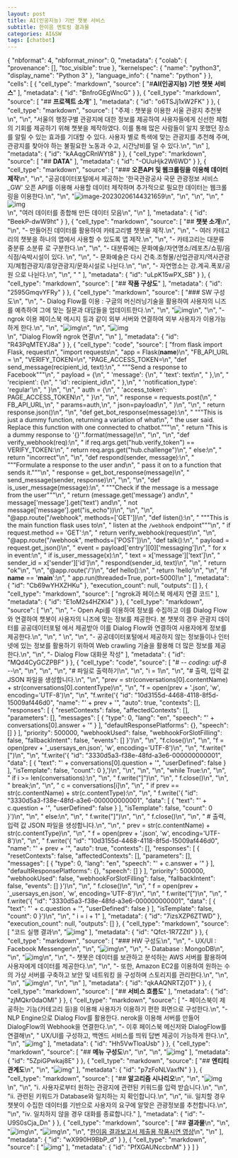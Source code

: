 ```yaml
---
layout: post
title: AI(인공지능) 기반 챗봇 서비스
subtitle: 한이음 멘토링 결과물
categories: AI&SW
tags: [chatbot]
---
```



{
  "nbformat": 4,
  "nbformat_minor": 0,
  "metadata": {
    "colab": {
      "provenance": [],
      "toc_visible": true
    },
    "kernelspec": {
      "name": "python3",
      "display_name": "Python 3"
    },
    "language_info": {
      "name": "python"
    }
  },
  "cells": [
    {
      "cell_type": "markdown",
      "source": [
        "#**AI(인공지능) 기반 챗봇 서비스**"
      ],
      "metadata": {
        "id": "BnfroGEgWncG"
      }
    },
    {
      "cell_type": "markdown",
      "source": [
        "## **프로젝트 소개**"
      ],
      "metadata": {
        "id": "o6TSJj1xW2FK"
      }
    },
    {
      "cell_type": "markdown",
      "source": [
        "주제 : 챗봇을 이용한 서울 관광지 추천봇\n",
        "\n",
        "서울의 행정구별 관광지에 대한 정보를 제공하여 사용자들에게 신선한 체험의 기회를 제공하기 위해 챗봇을 제작하였다. 이를 통해 많은 사람들이 알지 못했던 장소를 알릴 수 있는 효과를 기대할 수 있다. 사용자 별로 특색에 맞는 관광지를 추천해 주며, 관광지를 찾아야 하는 불필요한 노동과 수고, 시간낭비를 덜 수 있다.\n",
        "\n"
      ],
      "metadata": {
        "id": "kAAqgCRnWYt8"
      }
    },
    {
      "cell_type": "markdown",
      "source": [
        "## **DATA**"
      ],
      "metadata": {
        "id": "-OUuHjk2W6WD"
      }
    },
    {
      "cell_type": "markdown",
      "source": [
        "### **오픈API 및 웹크롤링을 이용해 데이터 제작**\n",
        "\n",
        "공공데이터포털에서 제공하는 '한국관광공사 국문 관광정보 서비스_GW' 오픈 API를 이용해 사용할 데이터 제작하며 추가적으로 필요한 데이터는 웹크롤링을 이용한다.\n",
        "\n",
        "![image-20230206144321659](https://ifh.cc/g/5CCn0F.png)\n",
        "\n",
        "\n",
        "\n",
        "![img](https://ifh.cc/g/Roy5no.jpg) <br/>\n",
        "여러 데이터를 종합해 만든 데이터 모음\n",
        "\n"
      ],
      "metadata": {
        "id": "BeekP-dwW9ht"
      }
    },
    {
      "cell_type": "markdown",
      "source": [
        "## **챗봇 소개**\n",
        "\n",
        "- 만들어진 데이터를 활용하여 카테고리별 챗봇을 제작.\n",
        "\n",
        "- 여러 카테고리의 챗봇을 하나의 앱에서 사용할 수 있도록 앱 제작.\n",
        "\n",
        "- 카테고리는 대분류 중분류 소분류 로 구분한다.\n",
        "\n",
        "- 대분류에는 문화예술/자연명소/레포츠/쇼핑/음식점/숙박시설이 있다. \n",
        "\n",
        "- 문화예술은 다시 건축.조형물/산업관광지/역사관광지/체험관광지/휴양관광지/문화시설로 나뉜다.\n",
        "\n",
        "- 자연명소는 강.계곡.폭포/공원 으로 나뉜다.\n",
        "\n",
        "  "
      ],
      "metadata": {
        "id": "uLpK15wPX_SB"
      }
    },
    {
      "cell_type": "markdown",
      "source": [
        "## **작품 구상도**"
      ],
      "metadata": {
        "id": "2595GmqvYFRy"
      }
    },
    {
      "cell_type": "markdown",
      "source": [
        "### SW 구성도\n",
        "\n",
        "- Dialog Flow를 이용 : 구글의 머신러닝기술을 활용하여 사용자의 니즈를 예측하여 그에 맞는 질문과 대답들을 업데이트한다.\n",
        "\n",
        "![img](https://ifh.cc/g/q8WZg8.png)\n",
        "\n",
        "- ngrok 이용 페이스북 메시지 등과 같이 외부 서버와 연결하여 외부 사용자가 이용가능하게 한다.\n",
        "\n",
        "![img](https://th.bing.com/th/id/OIP.4pRFlMrovybUI_RxbXjj1AHaCs?w=348&h=127&c=7&r=0&o=5&dpr=1.5&pid=1.7)\n",
        "\n",
        "![img](https://ifh.cc/g/czNTqk.png) <br/>\n",
        "Dialog Flow와 ngrok 연결\n",
        "\n"
      ],
      "metadata": {
        "id": "R43PqMTEYJ8a"
      }
    },
    {
      "cell_type": "code",
      "source": [
        "from flask import Flask, request\n",
        "import requests\n",
        "app = Flask(__name__)\n",
        "FB_API_URL = \n",
        "VERIFY_TOKEN=\n",
        "PAGE_ACCESS_TOKEN=\n",
        "def send_message(recipient_id, text):\n",
        "    \"\"\"Send a response to Facebook\"\"\"\n",
        "    payload = {\n",
        "        'message': {\n",
        "            'text': text\n",
        "        },\n",
        "        'recipient': {\n",
        "            'id': recipient_id\n",
        "        },\n",
        "        'notification_type': 'regular'\n",
        "    }\n",
        "\n",
        "    auth = {\n",
        "        'access_token': PAGE_ACCESS_TOKEN\n",
        "    }\n",
        "\n",
        "    response = requests.post(\n",
        "        FB_API_URL,\n",
        "        params=auth,\n",
        "        json=payload\n",
        "    )\n",
        "\n",
        "    return response.json()\n",
        "\n",
        "def get_bot_response(message):\n",
        "    \"\"\"This is just a dummy function, returning a variation of what\n",
        "    the user said. Replace this function with one connected to chatbot.\"\"\"\n",
        "    return \"This is a dummy response to '{}'\".format(message)\n",
        "\n",
        "\n",
        "def verify_webhook(req):\n",
        "    if req.args.get(\"hub.verify_token\") == VERIFY_TOKEN:\n",
        "        return req.args.get(\"hub.challenge\")\n",
        "    else:\n",
        "        return \"incorrect\"\n",
        "\n",
        "def respond(sender, message):\n",
        "    \"\"\"Formulate a response to the user and\n",
        "    pass it on to a function that sends it.\"\"\"\n",
        "    response = get_bot_response(message)\n",
        "    send_message(sender, response)\n",
        "\n",
        "\n",
        "def is_user_message(message):\n",
        "    \"\"\"Check if the message is a message from the user\"\"\"\n",
        "    return (message.get('message') and\n",
        "            message['message'].get('text') and\n",
        "            not message['message'].get(\"is_echo\"))\n",
        "\n",
        "\n",
        "@app.route(\"/webhook\", methods=['GET'])\n",
        "def listen():\n",
        "    \"\"\"This is the main function flask uses to\n",
        "    listen at the `/webhook` endpoint\"\"\"\n",
        "    if request.method == 'GET':\n",
        "        return verify_webhook(request)\n",
        "\n",
        "@app.route(\"/webhook\", methods=['POST'])\n",
        "def talk():\n",
        "    payload = request.get_json()\n",
        "    event = payload['entry'][0]['messaging']\n",
        "    for x in event:\n",
        "        if is_user_message(x):\n",
        "            text = x['message']['text']\n",
        "            sender_id = x['sender']['id']\n",
        "            respond(sender_id, text)\n",
        "\n",
        "    return \"ok\"\n",
        "\n",
        "@app.route('/')\n",
        "def hello():\n",
        "    return 'hello'\n",
        "\n",
        "if __name__ == '__main__':\n",
        "    app.run(threaded=True, port=5000)\n"
      ],
      "metadata": {
        "id": "Cb69wYHXZHKu"
      },
      "execution_count": null,
      "outputs": []
    },
    {
      "cell_type": "markdown",
      "source": [
        "ngrok과 페이스북 메세지 연결 코드"
      ],
      "metadata": {
        "id": "E1oM2s4HZKI4"
      }
    },
    {
      "cell_type": "markdown",
      "source": [
        "\n",
        "\n",
        "- Open Api를 이용하여 정보를 수집하고 이를 Dialog Flow와 연결하여 챗봇이 사용자의 니즈에 맞는 정보를 제공한다. 본 챗봇의 경우 관광지 데이터를 공공데이터포털 에서 제공받아 이를 Dialog Flow와 연결하여 사용자에게 정보를 제공한다.\n",
        "\n",
        "  \n",
        "\n",
        "- 공공데이터포털에서 제공하지 않는 정보들이나 인터넷에 있는 정보를 활용하기 위하여 Web crawling 기술을 활용해 더 많은 정보를 제공한다.\n",
        "\n",
        "- Dialog Flow 대화문 작성"
      ],
      "metadata": {
        "id": "MQd4CyGCZPBF"
      }
    },
    {
      "cell_type": "code",
      "source": [
        "# -*- coding: utf-8 -*-\n",
        "\n",
        "\n",
        "\n",
        "# 파일로 출력하기\n",
        "\n",
        "i = 1\n",
        "\n",
        "# 출력, 입력 값 JSON 파일을 생성합니다.\n",
        "\n",
        "prev = str(conversations[0].contentName) + str(conversations[0].contentType)\n",
        "\n",
        "f = open(prev + '.json', 'w', encoding='UTF-8')\n",
        "\n",
        "f.write('{ \"id\": \"10d3155d-4468-4118-8f5d-15009af446d0\", \"name\": \"' + prev + '\", \"auto\": true, \"contexts\": [], \"responses\": [ { \"resetContexts\": false, \"affectedContexts\": [], \"parameters\": [], \"messages\": [ { \"type\": 0, \"lang\": \"en\", \"speech\": \"' + conversations[0].answer + '\" } ], \"defaultResponsePlatforms\": {}, \"speech\": [] } ], \"priority\": 500000, \"webhookUsed\": false, \"webhookForSlotFilling\": false, \"fallbackIntent\": false, \"events\": [] }')\n",
        "\n",
        "f.close()\n",
        "\n",
        "f = open(prev + '_usersays_en.json', 'w', encoding='UTF-8')\n",
        "\n",
        "f.write(\"[\")\n",
        "\n",
        "f.write('{ \"id\": \"3330d5a3-f38e-48fd-a3e6-000000000001\", \"data\": [ { \"text\": \"' + conversations[0].question + '\", \"userDefined\": false } ], \"isTemplate\": false, \"count\": 0 },')\n",
        "\n",
        "\n",
        "\n",
        "while True:\n",
        "\n",
        "    if i >= len(conversations):\n",
        "\n",
        "        f.write(\"]\")\n",
        "\n",
        "        f.close()\n",
        "\n",
        "        break;\n",
        "\n",
        "    c = conversations[i]\n",
        "\n",
        "    if prev == str(c.contentName) + str(c.contentType):\n",
        "\n",
        "        f.write('{ \"id\": \"3330d5a3-f38e-48fd-a3e6-000000000001\", \"data\": [ { \"text\": \"' + c.question + '\", \"userDefined\": false } ], \"isTemplate\": false, \"count\": 0 }')\n",
        "\n",
        "    else:\n",
        "\n",
        "        f.write(\"]\")\n",
        "\n",
        "        f.close()\n",
        "\n",
        "        # 출력, 입력 값 JSON 파일을 생성합니다.\n",
        "\n",
        "        prev = str(c.contentName) + str(c.contentType)\n",
        "\n",
        "        f = open(prev + '.json', 'w', encoding='UTF-8')\n",
        "\n",
        "        f.write('{ \"id\": \"10d3155d-4468-4118-8f5d-15009af446d0\", \"name\": \"' + prev + '\", \"auto\": true, \"contexts\": [], \"responses\": [ { \"resetContexts\": false, \"affectedContexts\": [], \"parameters\": [], \"messages\": [ { \"type\": 0, \"lang\": \"en\", \"speech\": \"' + c.answer + '\" } ], \"defaultResponsePlatforms\": {}, \"speech\": [] } ], \"priority\": 500000, \"webhookUsed\": false, \"webhookForSlotFilling\": false, \"fallbackIntent\": false, \"events\": [] }')\n",
        "\n",
        "        f.close()\n",
        "\n",
        "        f = open(prev + '_usersays_en.json', 'w', encoding='UTF-8')\n",
        "\n",
        "        f.write(\"[\")\n",
        "\n",
        "        f.write('{ \"id\": \"3330d5a3-f38e-48fd-a3e6-000000000001\", \"data\": [ { \"text\": \"' + c.question + '\", \"userDefined\": false } ], \"isTemplate\": false, \"count\": 0 }')\n",
        "\n",
        "    i = i + 1"
      ],
      "metadata": {
        "id": "7izsXZP6ZTWD"
      },
      "execution_count": null,
      "outputs": []
    },
    {
      "cell_type": "markdown",
      "source": [
        "코드 실행 결과\n",
        "![img](https://ifh.cc/g/Gsd3c1.png)"
      ],
      "metadata": {
        "id": "Qfct-1R7ZZtI"
      }
    },
    {
      "cell_type": "markdown",
      "source": [
        "### HW 구성도\n",
        "\n",
        "- UX/UI : Facebook Messenger\n",
        "\n",
        "![img](https://ifh.cc/g/yRXy20.png)\n",
        "\n",
        "- Database : MongoDB\n",
        "\n",
        "![img](https://ifh.cc/g/kpzoTc.png)\n",
        "\n",
        "- 챗봇은 데이터를 보관하고 분석하는 AWS 서버를 활용하여 사용자에게 데이터를 제공한다.\n",
        "\n",
        "- 또한, Amazon EC2를 이용하여 원하는 수의 가상 서버를 구축하고 보안 및 네트워킹 을 구성하며 스토리지를 관리한다.\n",
        "\n",
        "\n",
        "![img](https://ifh.cc/g/hrS7hL.png)\n",
        "\n",
        "\n"
      ],
      "metadata": {
        "id": "qkAAQNRTZj0T"
      }
    },
    {
      "cell_type": "markdown",
      "source": [
        "## **서비스 흐름도**"
      ],
      "metadata": {
        "id": "zjMQkr0daOMl"
      }
    },
    {
      "cell_type": "markdown",
      "source": [
        "- 페이스북이 제공하는 기능(카테고리 등)을 이용해 사용자가 이용하기 편한 화면으로 구성한다.\n",
        "- NLP Engine으로 Dialog Flov를 활용한다. nerok을 이용해 서버를 만들어 DialogFlow의 Webhook을 연결한다.\n",
        "- 이후 페이스북 메신저와 DialogFlow를 연결해\n",
        "  UX/UI를 구성하고, 백엔드 서비스를 띄워 답변 제공이 가능하게 한다.\n",
        "\n",
        "![img](https://ifh.cc/g/FnF4tb.png)"
      ],
      "metadata": {
        "id": "Hh5VwTloaUsb"
      }
    },
    {
      "cell_type": "markdown",
      "source": [
        "## **메뉴 구성도**\n",
        "\n",
        "\n",
        "![img](https://ifh.cc/g/aw6YO0.png)"
      ],
      "metadata": {
        "id": "5ZpiGPwkaj8E"
      }
    },
    {
      "cell_type": "markdown",
      "source": [
        "## **엔티티 관계도**\n",
        "\n",
        "![img](https://ifh.cc/g/vn4Xqc.png)"
      ],
      "metadata": {
        "id": "p7zFoNLVaxfN"
      }
    },
    {
      "cell_type": "markdown",
      "source": [
        "## **알고리즘 시나리오**\n",
        "\n",
        "![img](https://ifh.cc/g/FHpxr6.png)\n",
        "\n",
        "ⅰ. 사용자로부터 원하는 관광지에 관련된 키워드를 입력 받습니다.\n",
        "\n",
        "ⅱ. 관련된 키워드가 Database와 일치하는 지 확인합니다.\n",
        "\n",
        "ⅲ. 일치할 경우 챗봇이 수집한 데이터를 기반으로 사용자의 요구에 알맞은 관광정보를 추천합니다.\n",
        "\n",
        "ⅳ. 일치하지 않을 경우 대화를 종료합니다."
      ],
      "metadata": {
        "id": "-U9S0sCja_Dn"
      }
    },
    {
      "cell_type": "markdown",
      "source": [
        "## **결과물**\n",
        "\n",
        "![img](https://ifh.cc/g/NTYW8D.png)\n",
        "![img](https://ifh.cc/g/MCn3JJ.png)\n",
        "\n",
        "[한이음 결과보고서 제출용 작품시연 영상](https://www.youtube.com/watch?v=pdcLrldZBpM)\n",
        "\n"
      ],
      "metadata": {
        "id": "wX990H9BbP_d"
      }
    },
    {
      "cell_type": "markdown",
      "source": [
        "![img](https://ifh.cc/g/Hcct0g.png)"
      ],
      "metadata": {
        "id": "PfXGAUNccbnM"
      }
    }
  ]
}